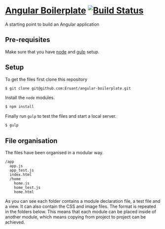 # [Angular Boilerplate][root] [![Build Status](https://travis-ci.org/Eruant/angular-boilerplate.svg?branch=master)][travis]

A starting point to build an Angular application

## Pre-requisites

Make sure that you have [node][node] and [gulp][gulp] setup.

## Setup

To get the files first clone this repository

```sh
$ git clone git@github.com:Eruant/angular-boilerplate.git
```

Install the `node` modules.

```sh
$ npm install
```

Finally run `gulp` to test the files and start a local server.

```sh
$ gulp
```

## File organisation

The files have been organised in a modular way.

```
/app
  app.js
  app_test.js
  index.html
  /home
    home.js
    home_test.js
    home.html
```

As you can see each folder contains a module declaration file, a test file and a view. It can also contain the CSS and image files. The format is repeated in the folders below. This means that each module can be placed inside of another module, which means copying from project to project can be achieved.

[root]:   https://github.com/Eruant/angular-boilerplate
[travis]: https://travis-ci.org/Eruant/angular-boilerplate
[node]:   http://nodejs.org/
[gulp]:   http://gulpjs.com/
